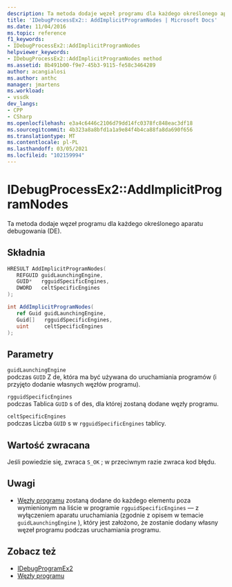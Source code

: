 ```yaml
---
description: Ta metoda dodaje węzeł programu dla każdego określonego aparatu debugowania (DE).
title: 'IDebugProcessEx2:: AddImplicitProgramNodes | Microsoft Docs'
ms.date: 11/04/2016
ms.topic: reference
f1_keywords:
- IDebugProcessEx2::AddImplicitProgramNodes
helpviewer_keywords:
- IDebugProcessEx2::AddImplicitProgramNodes method
ms.assetid: 8b491b00-f9e7-45b3-9115-fe58c3464289
author: acangialosi
ms.author: anthc
manager: jmartens
ms.workload:
- vssdk
dev_langs:
- CPP
- CSharp
ms.openlocfilehash: e3a4c6446c2106d79dd14fc0378fc848eac3df18
ms.sourcegitcommit: 4b323a8a8bfd1a1a9e84f4b4ca88fa8da690f656
ms.translationtype: MT
ms.contentlocale: pl-PL
ms.lasthandoff: 03/05/2021
ms.locfileid: "102159994"
---
```

# <a name="idebugprocessex2addimplicitprogramnodes"></a>IDebugProcessEx2::AddImplicitProgramNodes
Ta metoda dodaje węzeł programu dla każdego określonego aparatu debugowania (DE).

## <a name="syntax"></a>Składnia

```cpp
HRESULT AddImplicitProgramNodes(
   REFGUID guidLaunchingEngine,
   GUID*   rgguidSpecificEngines,
   DWORD   celtSpecificEngines
);
```

```csharp
int AddImplicitProgramNodes(
   ref Guid guidLaunchingEngine,
   Guid[]   rgguidSpecificEngines,
   uint     celtSpecificEngines
);
```

## <a name="parameters"></a>Parametry
`guidLaunchingEngine`\
podczas `GUID` Z de, która ma być używana do uruchamiania programów (i przyjęto dodanie własnych węzłów programu).

`rgguidSpecificEngines`\
podczas Tablica `GUID` s of des, dla której zostaną dodane węzły programu.

`celtSpecificEngines`\
podczas Liczba `GUID` s w `rgguidSpecificEngines` tablicy.

## <a name="return-value"></a>Wartość zwracana
 Jeśli powiedzie się, zwraca `S_OK` ; w przeciwnym razie zwraca kod błędu.

## <a name="remarks"></a>Uwagi
- [Węzły programu](../../../extensibility/debugger/program-nodes.md) zostaną dodane do każdego elementu poza wymienionym na liście w programie `rgguidSpecificEngines` — z wyłączeniem aparatu uruchamiania (zgodnie z opisem w temacie `guidLaunchingEngine` ), który jest założono, że zostanie dodany własny węzeł programu podczas uruchamiania programu.

## <a name="see-also"></a>Zobacz też
- [IDebugProgramEx2](../../../extensibility/debugger/reference/idebugprogramex2.md)
- [Węzły programu](../../../extensibility/debugger/program-nodes.md)
